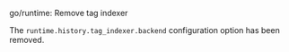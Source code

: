 go/runtime: Remove tag indexer

The `runtime.history.tag_indexer.backend` configuration option has been
removed.
